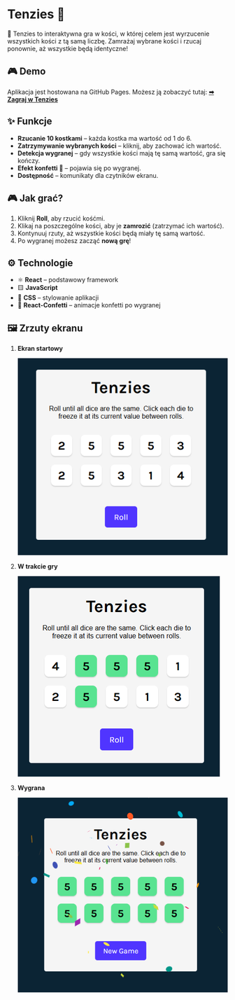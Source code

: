 # Tenzies 🎲

🚀 Tenzies to interaktywna gra w kości, w której celem jest wyrzucenie wszystkich kości z tą samą liczbę. Zamrażaj wybrane kości i rzucaj ponownie, aż wszystkie będą identyczne!

## 🎮 Demo
Aplikacja jest hostowana na GitHub Pages. Możesz ją zobaczyć tutaj: **[➡ Zagraj w Tenzies](https://kolodziejmateusz.github.io/Tenzies-Dice-Roll-Game/)**

## ✨ Funkcje
- **Rzucanie 10 kostkami** – każda kostka ma wartość od 1 do 6.
- **Zatrzymywanie wybranych kości** – kliknij, aby zachować ich wartość.
- **Detekcja wygranej** – gdy wszystkie kości mają tę samą wartość, gra się kończy.
- **Efekt konfetti 🎉** – pojawia się po wygranej.
- **Dostępność** – komunikaty dla czytników ekranu.

## 🎮 Jak grać?
1. Kliknij **Roll**, aby rzucić kośćmi.
2. Klikaj na poszczególne kości, aby je **zamrozić** (zatrzymać ich wartość).
3. Kontynuuj rzuty, aż wszystkie kości będą miały tę samą wartość.
4. Po wygranej możesz zacząć **nową grę**!


## ⚙️ Technologie
- ⚛ **React** – podstawowy framework
- 🟨 **JavaScript** 
- 🎨 **CSS** – stylowanie aplikacji
- 🎉 **React-Confetti** – animacje konfetti po wygranej

## 🖼️ Zrzuty ekranu

1. **Ekran startowy**

   ![Ekran startowy](./src/data/images/1.png)

2. **W trakcie gry**

   ![Rozgrywka](./src/data/images/2.png)

3. **Wygrana**

   ![Wygrana](./src/data/images/3.png)

